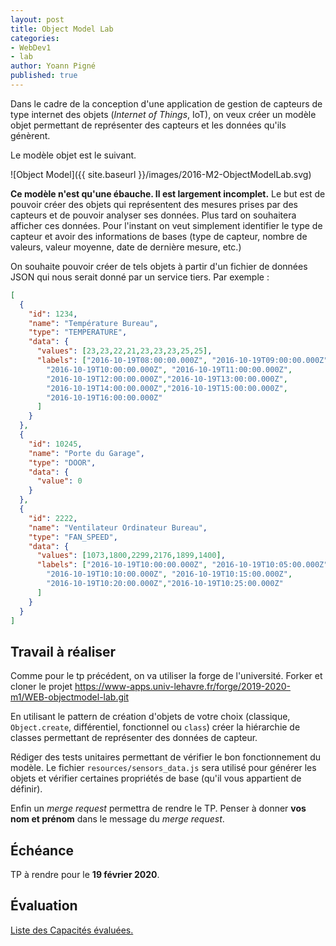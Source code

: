 ```yaml
---
layout: post
title: Object Model Lab
categories:
- WebDev1
- lab
author: Yoann Pigné
published: true
---
```


Dans le cadre de la conception d'une application de gestion de capteurs de type internet des objets (*Internet of Things*, IoT), on veux créer un modèle objet permettant de représenter des capteurs et les données qu'ils génèrent.

Le modèle objet est le suivant.

![Object Model]({{ site.baseurl }}/images/2016-M2-ObjectModelLab.svg)

**Ce modèle n'est qu'une ébauche. Il est largement incomplet.** Le but est de pouvoir créer des objets qui représentent des mesures prises par des capteurs et de pouvoir analyser ses données. Plus tard on souhaitera afficher ces données. Pour l'instant on veut simplement identifier le type de capteur et avoir des informations de bases (type de capteur, nombre de valeurs, valeur moyenne, date de dernière mesure, etc.)

On souhaite pouvoir créer de tels objets à partir d'un fichier de données JSON qui nous serait donné par un service tiers. Par exemple :

```JSON
[
  {
    "id": 1234,
    "name": "Température Bureau",
    "type": "TEMPERATURE",
    "data": {
      "values": [23,23,22,21,23,23,23,25,25],
      "labels": ["2016-10-19T08:00:00.000Z", "2016-10-19T09:00:00.000Z",
        "2016-10-19T10:00:00.000Z", "2016-10-19T11:00:00.000Z",
        "2016-10-19T12:00:00.000Z","2016-10-19T13:00:00.000Z",
        "2016-10-19T14:00:00.000Z","2016-10-19T15:00:00.000Z",
        "2016-10-19T16:00:00.000Z"
      ]
    }
  },
  {
    "id": 10245,
    "name": "Porte du Garage",
    "type": "DOOR",
    "data": {
      "value": 0
    }
  },
  {
    "id": 2222,
    "name": "Ventilateur Ordinateur Bureau",
    "type": "FAN_SPEED",
    "data": {
      "values": [1073,1800,2299,2176,1899,1400],
      "labels": ["2016-10-19T10:00:00.000Z", "2016-10-19T10:05:00.000Z",
        "2016-10-19T10:10:00.000Z", "2016-10-19T10:15:00.000Z",
        "2016-10-19T10:20:00.000Z","2016-10-19T10:25:00.000Z"
      ]
    }
  }
]
```

## Travail à réaliser

Comme pour le tp précédent, on va utiliser la forge de l'université. Forker et cloner le projet <https://www-apps.univ-lehavre.fr/forge/2019-2020-m1/WEB-objectmodel-lab.git>

En utilisant le pattern de création d'objets de votre choix (classique, `Object.create`, différentiel, fonctionnel ou `class`) créer la hiérarchie de classes permettant de représenter des données de capteur.

Rédiger des tests unitaires permettant de vérifier le bon fonctionnement du modèle. Le fichier `resources/sensors_data.js` sera utilisé pour générer les objets et vérifier certaines propriétés de base (qu'il vous appartient de définir).

Enfin un *merge request* permettra de rendre le TP. Penser à donner **vos nom et prénom** dans le message du *merge request*.

## Échéance

TP à rendre pour le **19 février 2020**.


## Évaluation

[Liste des Capacités évaluées.](/teaching/webdev1#object-models)